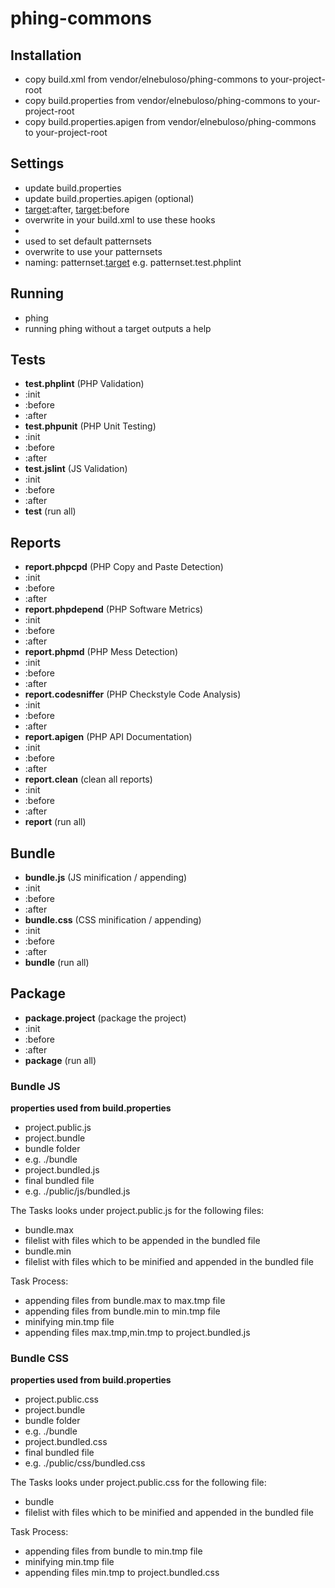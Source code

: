 phing-commons
=============

## Installation
* copy build.xml from vendor/elnebuloso/phing-commons to your-project-root
* copy build.properties from vendor/elnebuloso/phing-commons to your-project-root
* copy build.properties.apigen from vendor/elnebuloso/phing-commons to your-project-root

## Settings
* update build.properties
* update build.properties.apigen (optional)
* [target]:after, [target]:before
 * overwrite in your build.xml to use these hooks
* [target]:init
 * used to set default patternsets
 * overwrite to use your patternsets
 * naming: patternset.[target] e.g. patternset.test.phplint

## Running
* phing
 * running phing without a target outputs a help

## Tests
* **test.phplint** (PHP Validation)
 * :init
 * :before
 * :after
* **test.phpunit** (PHP Unit Testing)
 * :init
 * :before
 * :after
* **test.jslint** (JS Validation) 
 * :init
 * :before
 * :after
* **test** (run all)

## Reports
* **report.phpcpd** (PHP Copy and Paste Detection)
 * :init
 * :before
 * :after
* **report.phpdepend** (PHP Software Metrics)
 * :init
 * :before
 * :after
* **report.phpmd** (PHP Mess Detection)
 * :init
 * :before
 * :after
* **report.codesniffer** (PHP Checkstyle Code Analysis)
 * :init
 * :before
 * :after
* **report.apigen** (PHP API Documentation)
 * :init
 * :before
 * :after
* **report.clean** (clean all reports)
 * :init
 * :before
 * :after
* **report** (run all)
  
## Bundle
* **bundle.js** (JS minification / appending)
 * :init
 * :before
 * :after
* **bundle.css** (CSS minification / appending)
 * :init
 * :before
 * :after
* **bundle** (run all)

## Package
* **package.project** (package the project)
 * :init
 * :before
 * :after
* **package** (run all)

### Bundle JS

**properties used from build.properties**
* project.public.js
* project.bundle
 * bundle folder
 * e.g. ./bundle
* project.bundled.js
 * final bundled file
 * e.g. ./public/js/bundled.js
 
The Tasks looks under project.public.js for the following files:
* bundle.max
 * filelist with files which to be appended in the bundled file
* bundle.min
 * filelist with files which to be minified and appended in the bundled file

Task Process:
* appending files from bundle.max to max.tmp file
* appending files from bundle.min to min.tmp file
* minifying min.tmp file
* appending files max.tmp,min.tmp to project.bundled.js

### Bundle CSS

**properties used from build.properties**
* project.public.css
* project.bundle
 * bundle folder
 * e.g. ./bundle
* project.bundled.css
 * final bundled file
 * e.g. ./public/css/bundled.css
 
The Tasks looks under project.public.css for the following file:
* bundle
 * filelist with files which to be minified and appended in the bundled file

Task Process:
* appending files from bundle to min.tmp file
* minifying min.tmp file
* appending files min.tmp to project.bundled.css